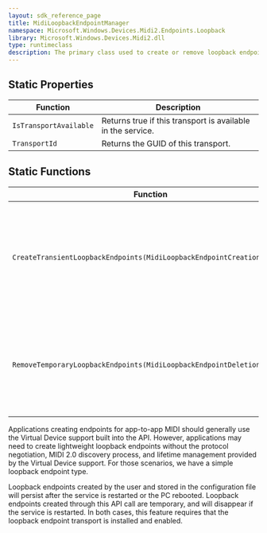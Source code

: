 ```yaml
---
layout: sdk_reference_page
title: MidiLoopbackEndpointManager
namespace: Microsoft.Windows.Devices.Midi2.Endpoints.Loopback
library: Microsoft.Windows.Devices.Midi2.dll
type: runtimeclass
description: The primary class used to create or remove loopback endpoints
---
```


## Static Properties

| Function | Description |
| -------- | ----------- |
| `IsTransportAvailable` | Returns true if this transport is available in the service. |
| `TransportId` | Returns the GUID of this transport. |

## Static Functions

| Function | Description |
| -------- | ----------- |
| `CreateTransientLoopbackEndpoints(MidiLoopbackEndpointCreationConfig)` | Create a pair of loopback endpoints which will live until removed through the API or the service is restarted. |
| `RemoveTemporaryLoopbackEndpoints(MidiLoopbackEndpointDeletionConfig)` | Remove a pair of temporary loopback endpoints when provided their association Id Guid. |

Applications creating endpoints for app-to-app MIDI should generally use the Virtual Device support built into the API. However, applications may need to create lightweight loopback endpoints without the protocol negotiation, MIDI 2.0 discovery process, and lifetime management provided by the Virtual Device support. For those scenarios, we have a simple loopback endpoint type.

Loopback endpoints created by the user and stored in the configuration file will persist after the service is restarted or the PC rebooted. Loopback endpoints created through this API call are temporary, and will disappear if the service is restarted. In both cases, this feature requires that the loopback endpoint transport is installed and enabled.

